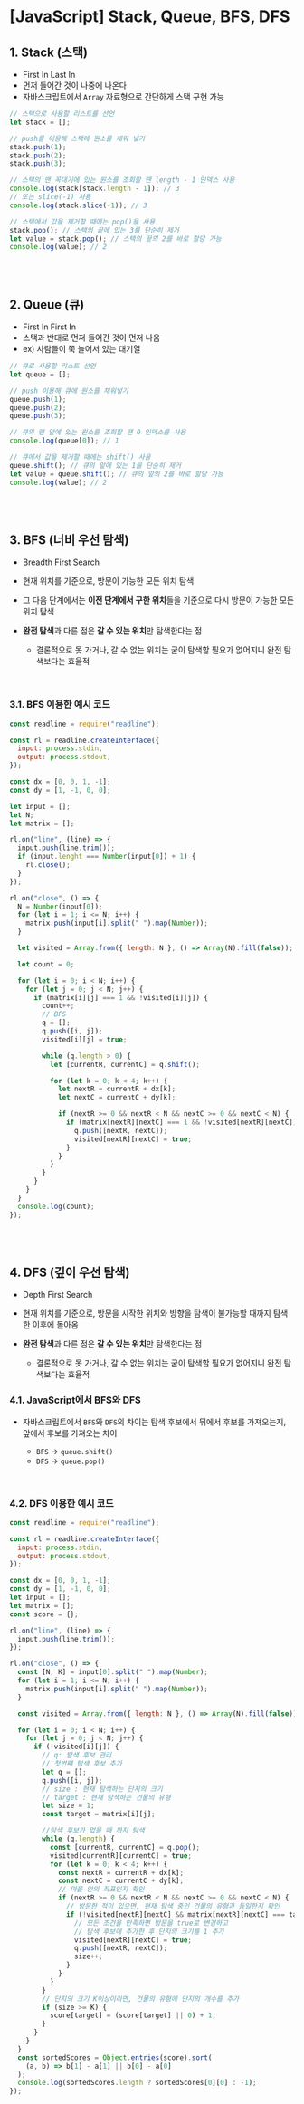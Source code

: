 # [JavaScript] Stack, Queue, BFS, DFS

## 1. Stack (스택)

- First In Last In
- 먼저 들어간 것이 나중에 나온다
- 자바스크립트에서 `Array` 자료형으로 간단하게 스택 구현 가능

```javascript
// 스택으로 사용할 리스트를 선언
let stack = [];

// push를 이용해 스택에 원소를 채워 넣기
stack.push(1);
stack.push(2);
stack.push(3);

// 스택의 맨 꼭대기에 있는 원소를 조회할 땐 length - 1 인덱스 사용
console.log(stack[stack.length - 1]); // 3
// 또는 slice(-1) 사용
console.log(stack.slice(-1)); // 3

// 스택에서 값을 제거할 때에는 pop()을 사용
stack.pop(); // 스택의 끝에 있는 3를 단순히 제거
let value = stack.pop(); // 스택의 끝의 2를 바로 할당 가능
console.log(value); // 2
```

<br><br>

## 2. Queue (큐)

- First In First In
- 스택과 반대로 먼저 들어간 것이 먼저 나옴
- ex) 사람들이 쭉 늘어서 있는 대기열

```javascript
// 큐로 사용할 리스트 선언
let queue = [];

// push 이용해 큐에 원소를 채워넣기
queue.push(1);
queue.push(2);
queue.push(3);

// 큐의 맨 앞에 있는 원소를 조회할 땐 0 인덱스를 사용
console.log(queue[0]); // 1

// 큐에서 값을 제거할 때에는 shift() 사용
queue.shift(); // 큐의 앞에 있는 1을 단순히 제거
let value = queue.shift(); // 큐의 앞의 2를 바로 할당 가능
console.log(value); // 2
```

<br><br>

## 3. BFS (너비 우선 탐색)

- Breadth First Search
- 현재 위치를 기준으로, 방문이 가능한 모든 위치 탐색
- 그 다음 단계에서는 **이전 단계에서 구한 위치**들을 기준으로 다시 방문이 가능한 모든 위치 탐색
- **완전 탐색**과 다른 점은 **갈 수 있는 위치**만 탐색한다는 점

  - 결론적으로 못 가거나, 갈 수 없는 위치는 굳이 탐색할 필요가 없어지니 완전 탐색보다는 효율적

<br>

### 3.1. BFS 이용한 예시 코드

```javascript
const readline = require("readline");

const rl = readline.createInterface({
  input: process.stdin,
  output: process.stdout,
});

const dx = [0, 0, 1, -1];
const dy = [1, -1, 0, 0];

let input = [];
let N;
let matrix = [];

rl.on("line", (line) => {
  input.push(line.trim());
  if (input.lenght === Number(input[0]) + 1) {
    rl.close();
  }
});

rl.on("close", () => {
  N = Number(input[0]);
  for (let i = 1; i <= N; i++) {
    matrix.push(input[i].split(" ").map(Number));
  }

  let visited = Array.from({ length: N }, () => Array(N).fill(false));

  let count = 0;

  for (let i = 0; i < N; i++) {
    for (let j = 0; j < N; j++) {
      if (matrix[i][j] === 1 && !visited[i][j]) {
        count++;
        // BFS
        q = [];
        q.push([i, j]);
        visited[i][j] = true;

        while (q.length > 0) {
          let [currentR, currentC] = q.shift();

          for (let k = 0; k < 4; k++) {
            let nextR = currentR + dx[k];
            let nextC = currentC + dy[k];

            if (nextR >= 0 && nextR < N && nextC >= 0 && nextC < N) {
              if (matrix[nextR][nextC] === 1 && !visited[nextR][nextC]) {
                q.push([nextR, nextC]);
                visited[nextR][nextC] = true;
              }
            }
          }
        }
      }
    }
  }
  console.log(count);
});
```

<br><br>

## 4. DFS (깊이 우선 탐색)

- Depth First Search
- 현재 위치를 기준으로, 방문을 시작한 위치와 방향을 탐색이 불가능할 때까지 탐색한 이후에 돌아옴
- **완전 탐색**과 다른 점은 **갈 수 있는 위치**만 탐색한다는 점

  - 결론적으로 못 가거나, 갈 수 없는 위치는 굳이 탐색할 필요가 없어지니 완전 탐색보다는 효율적

### 4.1. JavaScript에서 BFS와 DFS

- 자바스크립트에서 `BFS`와 `DFS`의 차이는 탐색 후보에서 뒤에서 후보를 가져오는지, 앞에서 후보를 가져오는 차이

  - `BFS` -> `queue.shift()`
  - `DFS` -> `queue.pop()`

<br>

### 4.2. DFS 이용한 예시 코드

```javascript
const readline = require("readline");

const rl = readline.createInterface({
  input: process.stdin,
  output: process.stdout,
});

const dx = [0, 0, 1, -1];
const dy = [1, -1, 0, 0];
let input = [];
let matrix = [];
const score = {};

rl.on("line", (line) => {
  input.push(line.trim());
});

rl.on("close", () => {
  const [N, K] = input[0].split(" ").map(Number);
  for (let i = 1; i <= N; i++) {
    matrix.push(input[i].split(" ").map(Number));
  }

  const visited = Array.from({ length: N }, () => Array(N).fill(false));

  for (let i = 0; i < N; i++) {
    for (let j = 0; j < N; j++) {
      if (!visited[i][j]) {
        // q: 탐색 후보 관리
        // 첫번쨰 탐색 후보 추가
        let q = [];
        q.push([i, j]);
        // size : 현재 탐색하는 단지의 크기
        // target : 현재 탐색하는 건물의 유형
        let size = 1;
        const target = matrix[i][j];

        //탐색 후보가 없을 때 까지 탐색
        while (q.length) {
          const [currentR, currentC] = q.pop();
          visited[currentR][currentC] = true;
          for (let k = 0; k < 4; k++) {
            const nextR = currentR + dx[k];
            const nextC = currentC + dy[k];
            // 마을 안의 좌표인지 확인
            if (nextR >= 0 && nextR < N && nextC >= 0 && nextC < N) {
              // 방문한 적이 있으면, 현재 탐색 중인 건물의 유형과 동일한지 확인
              if (!visited[nextR][nextC] && matrix[nextR][nextC] === target) {
                // 모든 조건을 만족하면 방문을 true로 변경하고
                // 탐색 후보에 추가한 후 단지의 크기를 1 추가
                visited[nextR][nextC] = true;
                q.push([nextR, nextC]);
                size++;
              }
            }
          }
        }
        // 단지의 크기 K이상이라면, 건물의 유형에 단지의 개수를 추가
        if (size >= K) {
          score[target] = (score[target] || 0) + 1;
        }
      }
    }
  }
  const sortedScores = Object.entries(score).sort(
    (a, b) => b[1] - a[1] || b[0] - a[0]
  );
  console.log(sortedScores.length ? sortedScores[0][0] : -1);
});
```
